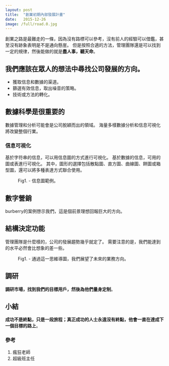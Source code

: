 ```yaml
---
layout: post
title:  "創業初期內部發展計畫"
date:   2015-12-26
image: /full/road.0.jpg
---
```


創業之路是最難走的一條，因為沒有路標可以參考，沒有前人的經驗可以借鑑，甚至沒有跡象表明是不是通向懸崖。
但是按照合適的方法，管理團隊還是可以找到一定的規律，然後能做的就是**盡人事，聽天命**。

## 我們應該在眾人的想法中尋找公司發展的方向。

- 獲取信息和數據的渠道。
- 篩選有效信息，取出噪音的策略。
- 技術或方法的轉化。

## 數據科學是很重要的

數據管理和分析可能會是公司脫穎而出的領域。
海量多樣數據分析和信息可視化將改變整個行業。

### 信息可視化
基於字符串的信息，可以用信息圖的方式進行可視化。
基於數據的信息，可用的圖或表進行可視化。
其中，圖形的選擇包括散點圖、直方圖、曲線圖、餅圖或箱型圖，還可以將多種表達方式聯合使用。

<figure>
	<img src="{{ '/assets/img/infovisual/infograph.jpg' | prepend: site.baseurl }}" alt=""> 
	<figcaption>Fig1. - 信息圖範例。</figcaption>
</figure>


## 數字營銷
burberry的案例啓示我們，這是個前景理想回報巨大的方向。

## 結構決定功能
管理團隊是什麼樣的，公司的發展趨勢幾乎就定了。
需要注意的是，我們能達到的水平必然會比想象的差一些。


<figure>
	<img src="{{ '/assets/img//svg/direction.svg' | prepend: site.baseurl }}" alt=""> 
	<figcaption>Fig1. - 通過這一思維導圖，我們展望了未來的業務方向。</figcaption>
</figure>

## 調研
**調研市場，找到我們的目標用戶，然後為他們量身定制**。


## 小結
**成功不是終點，只是一段旅程；真正成功的人士永遠沒有終點，他會一直在達成下一個目標的路上**。

### 參考

1. 瘋狂老師
2. 超級班主任